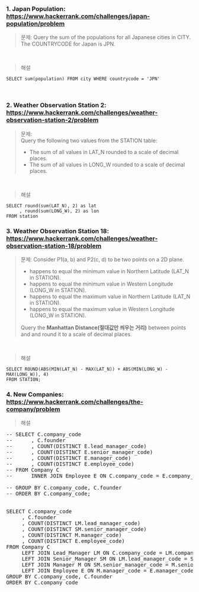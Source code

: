### 1. Japan Population: https://www.hackerrank.com/challenges/japan-population/problem
>문제: 
>Query the sum of the populations for all Japanese cities in CITY. The COUNTRYCODE for Japan is JPN.

&nbsp;

> 해설
```
SELECT sum(population) FROM city WHERE countrycode = 'JPN'
```





&nbsp;
### 2. Weather Observation Station 2: https://www.hackerrank.com/challenges/weather-observation-station-2/problem
>문제:  
>Query the following two values from the STATION table:
> - The sum of all values in LAT_N rounded to a scale of  decimal places.
> - The sum of all values in LONG_W rounded to a scale of  decimal places.

&nbsp;

>해설
```
SELECT round(sum(LAT_N), 2) as lat  
     , round(sum(LONG_W), 2) as lon  
FROM station  
```



### 3. Weather Observation Station 18: https://www.hackerrank.com/challenges/weather-observation-station-18/problem
>문제: 
>Consider P1(a, b) and P2(c, d) to be two points on a 2D plane.
> - happens to equal the minimum value in Northern Latitude (LAT_N in STATION).
> - happens to equal the minimum value in Western Longitude (LONG_W in STATION).
> - happens to equal the maximum value in Northern Latitude (LAT_N in STATION).
> - happens to equal the maximum value in Western Longitude (LONG_W in STATION).  
> 
>Query the <b>Manhattan Distance(절대값만 씌우는 거리)</b> between points  and  and round it to a scale of  decimal places.

&nbsp;

>해설

```
SELECT ROUND(ABS(MIN(LAT_N) - MAX(LAT_N)) + ABS(MIN(LONG_W) - MAX(LONG_W)), 4)
FROM STATION;
```




### 4. New Companies: https://www.hackerrank.com/challenges/the-company/problem

>해설

<pre>
-- SELECT C.company_code
--      , C.founder
--      , COUNT(DISTINCT E.lead_manager_code)
--      , COUNT(DISTINCT E.senior_manager_code)
--      , COUNT(DISTINCT E.manager_code)
--      , COUNT(DISTINCT E.employee_code)
-- FROM Company C
--      INNER JOIN Employee E ON C.company_code = E.company_code
     
-- GROUP BY C.company_code, C.founder
-- ORDER BY C.company_code;


SELECT C.company_code
     , C.founder
     , COUNT(DISTINCT LM.lead_manager_code)
     , COUNT(DISTINCT SM.senior_manager_code)
     , COUNT(DISTINCT M.manager_code)
     , COUNT(DISTINCT E.employee_code)
FROM Company C
     LEFT JOIN Lead_Manager LM ON C.company_code = LM.company_code 
     LEFT JOIN Senior_Manager SM ON LM.lead_manager_code = SM.lead_manager_code
     LEFT JOIN Manager M ON SM.senior_manager_code = M.senior_manager_code
     LEFT JOIN Employee E ON M.manager_code = E.manager_code
GROUP BY C.company_code, C.founder
ORDER BY C.company_code
</pre>
